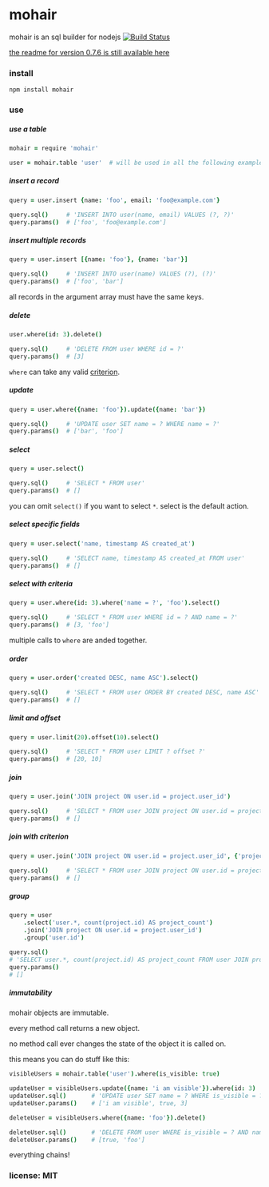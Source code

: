 # mohair

mohair is an sql builder for nodejs
[![Build Status](https://travis-ci.org/snd/mohair.png)](https://travis-ci.org/snd/mohair)

[the readme for version 0.7.6 is still available here](https://github.com/snd/mohair/tree/7f6da92158ecbbc09fd45b03b94124f9a833a2a2)

### install

    npm install mohair

### use

##### use a table

```coffeescript
mohair = require 'mohair'

user = mohair.table 'user'  # will be used in all the following examples
```

##### insert a record

```coffeescript
query = user.insert {name: 'foo', email: 'foo@example.com'}

query.sql()     # 'INSERT INTO user(name, email) VALUES (?, ?)'
query.params()  # ['foo', 'foo@example.com']
```

##### insert multiple records

```coffeescript
query = user.insert [{name: 'foo'}, {name: 'bar'}]

query.sql()     # 'INSERT INTO user(name) VALUES (?), (?)'
query.params()  # ['foo', 'bar']
```

all records in the argument array must have the same keys.

##### delete

```coffeescript
user.where(id: 3).delete()

query.sql()     # 'DELETE FROM user WHERE id = ?'
query.params()  # [3]
```

`where` can take any valid [criterion](https://github.com/snd/criterion).

##### update

```coffeescript
query = user.where({name: 'foo'}).update({name: 'bar'})

query.sql()     # 'UPDATE user SET name = ? WHERE name = ?'
query.params()  # ['bar', 'foo']
```

##### select

```coffeescript
query = user.select()

query.sql()     # 'SELECT * FROM user'
query.params()  # []
```

you can omit `select()` if you want to select `*`. select is the default action.

##### select specific fields

```coffeescript
query = user.select('name, timestamp AS created_at')

query.sql()     # 'SELECT name, timestamp AS created_at FROM user'
query.params()  # []
```

##### select with criteria

```coffeescript
query = user.where(id: 3).where('name = ?', 'foo').select()

query.sql()     # 'SELECT * FROM user WHERE id = ? AND name = ?'
query.params()  # [3, 'foo']
```

multiple calls to `where` are anded together.

##### order

```coffeescript
query = user.order('created DESC, name ASC').select()

query.sql()     # 'SELECT * FROM user ORDER BY created DESC, name ASC'
query.params()  # []
```

##### limit and offset

```coffeescript
query = user.limit(20).offset(10).select()

query.sql()     # 'SELECT * FROM user LIMIT ? offset ?'
query.params()  # [20, 10]
```

##### join

```coffeescript
query = user.join('JOIN project ON user.id = project.user_id')

query.sql()     # 'SELECT * FROM user JOIN project ON user.id = project.user_id'
query.params()  # []
```

##### join with criterion

```coffeescript
query = user.join('JOIN project ON user.id = project.user_id', {'project.column': {$null: true}})

query.sql()     # 'SELECT * FROM user JOIN project ON user.id = project.user_id AND (project.column IS NULL)'
query.params()  # []
```

##### group

```coffeescript
query = user
    .select('user.*, count(project.id) AS project_count')
    .join('JOIN project ON user.id = project.user_id')
    .group('user.id')

query.sql()
# 'SELECT user.*, count(project.id) AS project_count FROM user JOIN project ON user.id = project.user_id GROUP BY user.id'
query.params()
# []
```

##### immutability

mohair objects are immutable.

every method call returns a new object.

no method call ever changes the state of the object it is called on.

this means you can do stuff like this:

```coffeescript
visibleUsers = mohair.table('user').where(is_visible: true)

updateUser = visibleUsers.update({name: 'i am visible'}).where(id: 3)
updateUser.sql()       # 'UPDATE user SET name = ? WHERE is_visible = ? AND id = ?'
updateUser.params()    # ['i am visible', true, 3]

deleteUser = visibleUsers.where({name: 'foo'}).delete()

deleteUser.sql()       # 'DELETE FROM user WHERE is_visible = ? AND name = ?'
deleteUser.params()    # [true, 'foo']
```

everything chains!

### license: MIT
